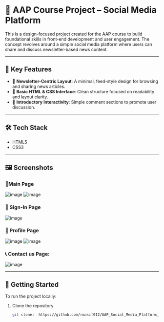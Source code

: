 # 📘 AAP Course Project – Social Media Platform

This is a design-focused project created for the AAP course to build foundational skills in front-end development and user engagement. The concept revolves around a simple social media platform where users can share and discuss newsletter-based news content.

---

## 🔑 Key Features

- 📰 **Newsletter-Centric Layout**: A minimal, feed-style design for browsing and sharing news articles.
- 🎨 **Basic HTML & CSS Interface**: Clean structure focused on readability and layout clarity.
- 💬 **Introductory Interactivity**: Simple comment sections to promote user discussion.

---

## 🛠️ Tech Stack

- HTML5
- CSS3

---

## 🖼️ Screenshots

### 📰Main Page
![image](https://github.com/user-attachments/assets/974face5-cb64-46d2-bf3c-875ae69f35e1)
![image](https://github.com/user-attachments/assets/c9ec8684-3b0c-42e2-86e5-5ec3c685d8d8)



### 📝 Sign-In Page
![image](https://github.com/user-attachments/assets/084f9006-c490-4354-8ae4-fa329d67feda)


### 👤 Profile Page
![image](https://github.com/user-attachments/assets/6e7a6a35-9f5e-4993-abc4-95f22ab96287)
![image](https://github.com/user-attachments/assets/e6da5a5a-71ed-4494-a4b2-8973b751401e)



### 📞 Contact us Page:
![image](https://github.com/user-attachments/assets/dd3e78c3-4085-499a-b9b1-79c3b38f4693)


---

## 🚀 Getting Started

To run the project locally:

1. Clone the repository  
   ```bash
   git clone:  https://github.com/rmasif012/AAP_Social_Media_Platform_Assignment.git
